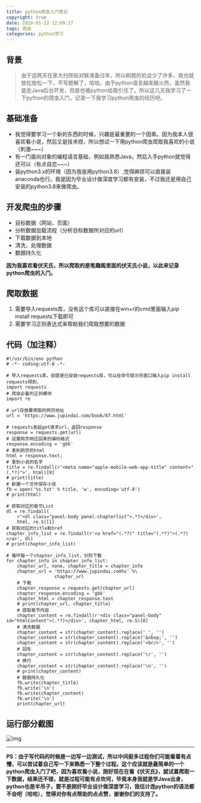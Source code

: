 ```yaml
---
title: python爬虫入门笔记
copyright: true
date: 2020-01-22 12:09:27
tags: 爬虫
categories: python学习
---
```


## 背景

> 由于这两天在家大扫除贴对联准备过年，所以刷题的机会少了许多，我也就放松放松一下，不写题解了，哈哈。由于python语言越来越火热，虽然我是走Java后台开发，但是也被python给吸引住了。所以这几天我学习了一下python的爬虫入门，记录一下我学习python爬虫的经历吧。

<!--more-->

## 基础准备

- 我觉得要学习一个新的东西的时候，兴趣是最重要的一个因素。因为我本人很喜欢看小说，然后又是技术控，所以想试一下用python爬虫爬取我喜欢的小说（刺激~~~）
- 有一门面向对象的编程语言基础，例如我熟悉Java，然后入手python就觉得还可以（有点自恋~~~）
- 装python3.x的环境（因为我是用python3.8）,觉得麻烦可以直接装anaconda也行。我是因为毕业设计做深度学习都有安装，不过我还是用自己安装的python3.8来做爬虫。

## 开发爬虫的步骤

- 目标数据（网站、页面）
- 分析数据加载流程（分析目标数据所对应的url）
- 下载数据到本地
- 清洗，处理数据
- 数据持久化

**因为我喜欢看伏天氏，所以爬取的是笔趣阁里面的伏天氏小说，以此来记录python爬虫的入门。**

## **爬取数据**

1. 需要导入requests库，没有这个库可以直接在win+r的cmd里面输入pip install requests下载即可
2. 需要学习正则表达式来帮助我们爬取想要的数据

## 代码（加注释）

```python3
#!/usr/bin/env python 
# -*- coding:utf-8 -*-

# 导入requests库，前提是已安装requests库，可以在命令提示符窗口输入pip install requests得到，
import requests
# 爬虫必备的正则模块
import re

# url存放要爬取的网页地址
url = 'https://www.jupindai.com/book/87.html'

# requests发起get请求url，返回response
response = requests.get(url)
# 设置网页响应回来的编码格式
response.encoding = 'gbk'
# 拿到网页的html
html = response.text;
# 拿到小说的名字
title = re.findall(r'<meta name="apple-mobile-web-app-title" content="(.*?)">', html)[0]
# print(title)
# 新建一个文件保存小说
fb = open('%s.txt' % title, 'w', encoding='utf-8')
# print(html)

# 获取对应的章节List
dl = re.findall(
    r'<dl class="panel-body panel-chapterlist">.*?</div>',
    html, re.S)[1]
# 获取对应的title和href
chapter_info_list = re.findall(r'<a href="(.*?)" title="(.*?)">(.*?)</a>', dl)
# print(chapter_info_list)

# 循环每一个chapter_info_list，分别下载
for chapter_info in chapter_info_list:
    chapter_url, none, chapter_title = chapter_info
    chapter_url = 'https://www.jupindai.com%s' %\
                  chapter_url
    # 下载
    chapter_response = requests.get(chapter_url)
    chapter_response.encoding = 'gbk'
    chapter_html = chapter_response.text
    # print(chapter_url, chapter_title)
    # 提取章节内容
    chapter_content = re.findall(r'<div class="panel-body" id="htmlContent">(.*?)</div>', chapter_html, re.S)[0]
    # 清洗数据
    chapter_content = str(chapter_content).replace(' ', '')
    chapter_content = str(chapter_content).replace('&nbsp;', '')
    chapter_content = str(chapter_content).replace('<br/>', '')
    # 回车
    chapter_content = str(chapter_content).replace('\r', '')
    # 换行
    chapter_content = str(chapter_content).replace('\n', '')
    # print(chapter_content)
    # 数据持久化
    fb.write(chapter_title)
    fb.write('\n')
    fb.write(chapter_content)
    fb.write('\n')
    print(chapter_url)
```

## 运行部分截图

![img](/images/爬虫/3.jpg)

------

**PS：由于写代码的时候是一边写一边测试，所以中间挺多过程你们可能看着有点懵，可以尝试着自己写一下来熟悉一下整个过程。这个应该就是最简单的一个python爬虫入门了吧，因为喜欢看小说，刚好现在在看《伏天氏》，就试着爬取一下数据，结果还不错，就是过程可能有点坎坷，毕竟本身我就是学Java出身，python也是半吊子，要不是刚好毕业设计做深度学习，我估计连python的语法都不会吧（哈哈），觉得对你有点帮助的点点赞，谢谢你们的支持了。**